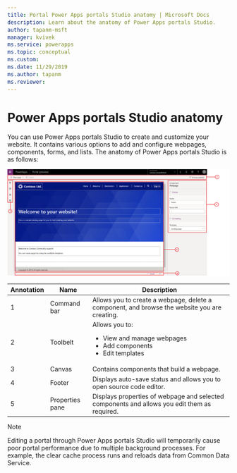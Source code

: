 ```yaml
---
title: Portal Power Apps portals Studio anatomy | Microsoft Docs
description: Learn about the anatomy of Power Apps portals Studio.
author: tapanm-msft
manager: kvivek
ms.service: powerapps
ms.topic: conceptual
ms.custom: 
ms.date: 11/29/2019
ms.author: tapanm
ms.reviewer:
---
```


# Power Apps portals Studio anatomy

You can use Power Apps portals Studio to create and customize your website. It contains various options to add and configure webpages, components, forms, and lists. The anatomy of Power Apps portals Studio is as follows:

![Power Apps portals Studio anatomy](media/maker-anatomy.png "Power Apps portals Studio anatomy")  

| **Annotation** | **Name**        | **Description**                                                                              |
|----------------|-----------------|----------------------------------------------------------------------------------------------|
| 1              | Command bar     | Allows you to create a webpage, delete a component, and browse the website you are creating.  |
| 2              | Toolbelt        | Allows you to:<ul><li>View and manage webpages</li><li>Add components</li><li>Edit templates</li></ul>  |
| 3              | Canvas          | Contains components that build a webpage.                                                    |
| 4              | Footer          | Displays auto-save status and allows you to open source code editor.                         |
| 5              | Properties pane | Displays properties of webpage and selected components and allows you edit them as required. |

> [!NOTE]
> Editing a portal through Power Apps portals Studio will temporarily cause poor portal performance due to multiple background processes. For example, the clear cache process runs and reloads data from Common Data Service.
